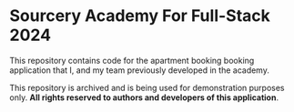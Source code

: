 # Sourcery Academy For Full-Stack 2024
This repository contains code for the apartment booking booking application that I, and my team previously developed in the academy.

This repository is archived and is being used for demonstration purposes only. **All rights reserved to authors and developers of this application**.
